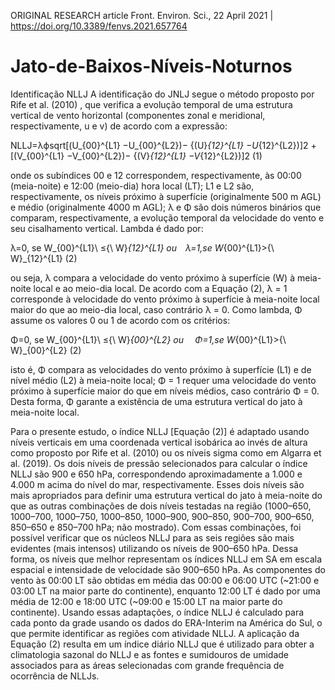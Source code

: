 ORIGINAL RESEARCH article
Front. Environ. Sci., 22 April 2021 | https://doi.org/10.3389/fenvs.2021.657764

# Jato-de-Baixos-Níveis-Noturnos
Identificação NLLJ A identificação do JNLJ segue o método proposto por Rife et al. (2010) , que verifica a evolução temporal de uma estrutura vertical de vento horizontal (componentes zonal e meridional, respectivamente, u e v) de acordo com a expressão:

NLLJ=λϕsqrt[(U_{00}^{L1} −U_{00}^{L2})− {(U}_{12}^{L1} −U_{12}^{L2})]2 +[(V_{00}^{L1} −V_{00}^{L2})− {(V}_{12}^{L1} −V_{12}^{L2})]2 (1)

onde os subíndices 00 e 12 correspondem, respectivamente, às 00:00 (meia-noite) e 12:00 (meio-dia) hora local (LT); L1 e L2 são, respectivamente, os níveis próximo à superfície (originalmente 500 m AGL) e médio (originalmente 4000 m AGL); λ e Φ são dois números binários que comparam, respectivamente, a evolução temporal da velocidade do vento e seu cisalhamento vertical. Lambda é dado por:

λ=0, se W_{00}^{L1}\ ≤{\ W}_{12}^{L1}  ou λ=1,se  W_{00}^{L1}>{\ W}_{12}^{L1}      (2)

ou seja, λ compara a velocidade do vento próximo à superfície (W) à meia-noite local e ao meio-dia local. De acordo com a Equação (2), λ = 1 corresponde à velocidade do vento próximo à superfície à meia-noite local maior do que ao meio-dia local, caso contrário λ = 0. Como lambda, Φ assume os valores 0 ou 1 de acordo com os critérios:

Φ=0, se W_{00}^{L1}\ ≤{\ W}_{00}^{L2}  ou  Φ=1,se  W_{00}^{L1}>{\ W}_{00}^{L2}      (2)

isto é, Φ compara as velocidades do vento próximo à superfície (L1) e de nível médio (L2) à meia-noite local; Φ = 1 requer uma velocidade do vento próximo à superfície maior do que em níveis médios, caso contrário Φ = 0. Desta forma, Φ garante a existência de uma estrutura vertical do jato à meia-noite local.

Para o presente estudo, o índice NLLJ [Equação (2)] é adaptado usando níveis verticais em uma coordenada vertical isobárica ao invés de altura como proposto por Rife et al. (2010) ou os níveis sigma como em Algarra et al. (2019). Os dois níveis de pressão selecionados para calcular o índice NLLJ são 900 e 650 hPa, correspondendo aproximadamente a 1.000 e 4.000 m acima do nível do mar, respectivamente. Esses dois níveis são mais apropriados para definir uma estrutura vertical do jato à meia-noite do que as outras combinações de dois níveis testadas na região (1000–650, 1000–700, 1000–750, 1000–850, 1000–900, 900–850, 900–700, 900–650, 850–650 e 850–700 hPa; não mostrado). Com essas combinações, foi possível verificar que os núcleos NLLJ para as seis regiões são mais evidentes (mais intensos) utilizando os níveis de 900–650 hPa. Dessa forma, os níveis que melhor representam os índices NLLJ em SA em escala espacial e intensidade de velocidade são 900–650 hPa. As componentes do vento às 00:00 LT são obtidas em média das 00:00 e 06:00 UTC (~21:00 e 03:00 LT na maior parte do continente), enquanto 12:00 LT é dado por uma média de 12:00 e 18:00 UTC (~09:00 e 15:00 LT na maior parte do continente). Usando essas adaptações, o índice NLLJ é calculado para cada ponto da grade usando os dados do ERA-Interim na América do Sul, o que permite identificar as regiões com atividade NLLJ. A aplicação da Equação (2) resulta em um índice diário NLLJ que é utilizado para obter a climatologia sazonal do NLLJ e as fontes e sumidouros de umidade associados para as áreas selecionadas com grande frequência de ocorrência de NLLJs.

